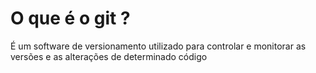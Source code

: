 # O que é o git ?

É um software de versionamento utilizado para controlar e monitorar
as versões e as alterações de determinado código

